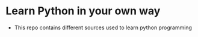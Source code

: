 # Learn Python in your own way

* This repo contains different sources used to learn python programming